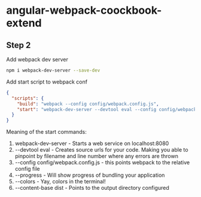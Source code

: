 angular-webpack-coockbook-extend
============

## Step 2

Add webpack dev server

```sh
npm i webpack-dev-server --save-dev
```

Add start script to webpack conf

```json
{
  "scripts": {
    "build": "webpack --config config/webpack.config.js",
    "start": "webpack-dev-server --devtool eval --config config/webpack.config.js --progress --colors --hot --content-base dist"
  }
}
```

Meaning of the start commands:

1. webpack-dev-server - Starts a web service on localhost:8080
2. --devtool eval - Creates source urls for your code. Making you able to pinpoint by filename and line number where any errors are thrown
3. --config config/webpack.config.js - this points webpack to the relative config file
4. --progress - Will show progress of bundling your application
5. --colors - Yay, colors in the terminal!
6. --content-base dist - Points to the output directory configured